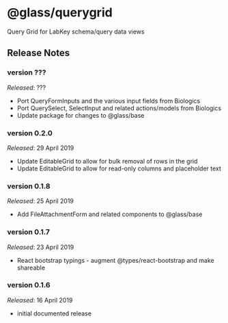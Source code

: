 # @glass/querygrid

Query Grid for LabKey schema/query data views 

## Release Notes ##

### version ???
*Released*: ???
* Port QueryFormInputs and the various input fields from Biologics
* Port QuerySelect, SelectInput and related actions/models from Biologics
* Update package for changes to @glass/base

### version 0.2.0
*Released*: 29 April 2019
* Update EditableGrid to allow for bulk removal of rows in the grid
* Update EditableGrid to allow for read-only columns and placeholder text

### version 0.1.8
*Released*: 25 April 2019
* Add FileAttachmentForm and related components to @glass/base

### version 0.1.7
*Released*: 23 April 2019
* React bootstrap typings - augment @types/react-bootstrap and make shareable

### version 0.1.6
*Released*: 16 April 2019
* initial documented release
